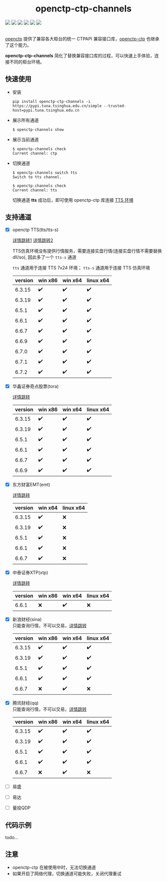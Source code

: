 <h1 align="center">openctp-ctp-channels </h1>

<div>
    <a href="#"><img src="https://flat.badgen.net/badge/os/windows-x86/cyan?icon=windows" /></a>
    <a href="#"><img src="https://flat.badgen.net/badge/os/windows-x86_64/cyan?icon=windows" /></a>
    <a href="#"><img src="https://img.shields.io/badge/os-linux_x86_64-white?style=flat-square&logo=linux&logoColor=white&color=rgb(35%2C189%2C204)" /></a>
    <a href="#"><img src="https://flat.badgen.net/badge/python/>=3.7/blue" /></a>
    <a href="#" ><img src="https://flat.badgen.net/badge/license/BSD-3/blue?" /></a>
    <a href="https://pypi.org/project/openctp-ctp-channels/" >
      <img src="https://flat.badgen.net/badge/pypi/v0.1.0/blue?" />
    </a>

</div>
<br>

[openctp](https://github.com/openctp/openctp)
提供了兼容各大柜台的统一 CTPAPI 兼容接口库，[openctp-ctp](https://github.com/openctp/openctp-ctp-python) 也继承了这个能力。

**openctp-ctp-channels** 简化了替换兼容接口库的过程，可以快速上手体验，连接不同的柜台环境。

## 快速使用

- 安装

  ```shell
  pip install openctp-ctp-channels -i https://pypi.tuna.tsinghua.edu.cn/simple --trusted-host=pypi.tuna.tsinghua.edu.cn
  ```
- 展示所有通道
  ```shell
  $ openctp-channels show 
  ```
- 展示当前通道
  ```shell
  $ openctp-channels check
  Current channel: ctp
  ```
- 切换通道
  ```shell
  $ openctp-channels switch tts
  Switch to tts channel.
  
  $ openctp-channels check
  Current channel: tts
  ```
  切换通道 **tts** 成功后，即可使用 openctp-ctp
  库连接 [TTS 环境](http://openctp.cn/report/openctp%A3%A8TTS%A3%A97x24%BB%B7%BE%B3process%BD%BB%D2%D7.html)

## 支持通道

- [x] openctp TTS(tts/tts-s) 
  
  [详情跳转1](https://github.com/openctp/openctp?tab=readme-ov-file#openctp%E6%A8%A1%E6%8B%9F%E7%8E%AF%E5%A2%83)
  [详情跳转2](https://github.com/openctp/openctp/tree/master/ctp2TTS)
   
  TTS仿真环境没有提供行情服务，需要连接实盘行情(连接实盘行情不需要替换dll/so), 因此多了一个 `tts-s` 通道
  
  `tts` 通道用于连接 TTS 7x24 环境； `tts-s` 通道用于连接 TTS 仿真环境

  | version | win x86            | win x64            | linux x64          | 
  |---------|--------------------|--------------------|--------------------|
  | 6.3.15  | :heavy_check_mark: | :heavy_check_mark: | :heavy_check_mark: |
  | 6.3.19  | :heavy_check_mark: | :heavy_check_mark: | :heavy_check_mark: |
  | 6.5.1   | :heavy_check_mark: | :heavy_check_mark: | :heavy_check_mark: |
  | 6.6.1   | :heavy_check_mark: | :heavy_check_mark: | :heavy_check_mark: |
  | 6.6.7   | :heavy_check_mark: | :heavy_check_mark: | :heavy_check_mark: |
  | 6.6.9   | :heavy_check_mark: | :heavy_check_mark: | :heavy_check_mark: |
  | 6.7.0   | :heavy_check_mark: | :heavy_check_mark: | :heavy_check_mark: |
  | 6.7.1   | :heavy_check_mark: | :heavy_check_mark: | :heavy_check_mark: |
  | 6.7.2   | :heavy_check_mark: | :heavy_check_mark: | :heavy_check_mark: |

- [x] 华鑫证券奇点股票(tora)
  
  [详情跳转](https://github.com/openctp/openctp/tree/master/ctp2STP)
  
  | version | win x86            | win x64            | linux x64          | 
  |---------|--------------------|--------------------|--------------------|
  | 6.3.15  | :heavy_check_mark: | :heavy_check_mark: | :heavy_check_mark: |
  | 6.3.19  | :heavy_check_mark: | :heavy_check_mark: | :heavy_check_mark: |
  | 6.5.1   | :heavy_check_mark: | :heavy_check_mark: | :heavy_check_mark: |
  | 6.6.1   | :heavy_check_mark: | :heavy_check_mark: | :heavy_check_mark: |
  | 6.6.7   | :heavy_check_mark: | :heavy_check_mark: | :heavy_check_mark: |
  | 6.6.9   | :heavy_check_mark: | :heavy_check_mark: | :heavy_check_mark: |

- [x] 东方财富EMT(emt) 

  [详情跳转](https://github.com/openctp/openctp/tree/master/ctp2EMT)

  | version | win x64            | linux x64 | 
  |---------|--------------------|-----------|
  | 6.3.15  | :heavy_check_mark: | :x:       |
  | 6.3.19  | :heavy_check_mark: | :x:       |
  | 6.5.1   | :heavy_check_mark: | :x:       |
  | 6.6.1   | :heavy_check_mark: | :x:       |
  | 6.6.7   | :heavy_check_mark: | :x:       |

- [x] 中泰证券XTP(xtp)
  
  [详情跳转](https://github.com/openctp/openctp/tree/master/ctp2XTP)

  | version | win x86 | win x64            | linux x64 | 
  |---------|---------|--------------------|-----------|
  | 6.6.1   | :x:     | :heavy_check_mark: | :x:       |
   
- [x] 新浪财经(sina)  
  只能查询行情，不可以交易，[详情跳转](https://github.com/openctp/openctp/blob/master/ctp2Sina/readme.md)

  | version | win x86            | win x64            | linux x64          | 
  |---------|--------------------|--------------------|--------------------|
  | 6.3.15  | :heavy_check_mark: | :heavy_check_mark: | :heavy_check_mark: |
  | 6.3.19  | :heavy_check_mark: | :heavy_check_mark: | :heavy_check_mark: |
  | 6.5.1   | :heavy_check_mark: | :heavy_check_mark: | :heavy_check_mark: |
  | 6.6.1   | :heavy_check_mark: | :heavy_check_mark: | :heavy_check_mark: |
  | 6.6.7   | :x:                | :heavy_check_mark: | :x:                |
  
- [x] 腾讯财经(qq)  
  只能查询行情，不可以交易，[详情跳转](https://github.com/openctp/openctp/blob/master/ctp2QQ/readme.md)

  | version | win x86            | win x64            | linux x64          | 
  |---------|--------------------|--------------------|--------------------|
  | 6.3.15  | :heavy_check_mark: | :heavy_check_mark: | :heavy_check_mark: |
  | 6.3.19  | :heavy_check_mark: | :heavy_check_mark: | :heavy_check_mark: |
  | 6.5.1   | :heavy_check_mark: | :heavy_check_mark: | :heavy_check_mark: |
  | 6.6.1   | :heavy_check_mark: | :heavy_check_mark: | :heavy_check_mark: |
  | 6.6.7   | :x:                | :heavy_check_mark: | :x:                |

- [ ] 易盛
- [ ] 易达
- [ ] 量投QDP

## 代码示例

todo...

## 注意

- openctp-ctp 在被使用中时，无法切换通道
- 如果开启了网络代理，切换通道可能失败，关闭代理重试
